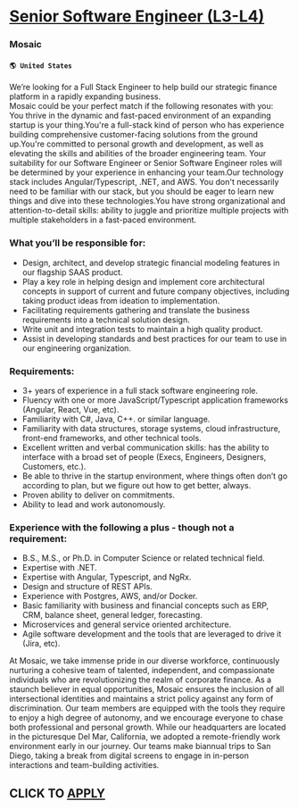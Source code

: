 # [Senior Software Engineer (L3-L4)](https://www.remotewlb.com/apply/senior-software-engineer-l3-l4-80313)  
### Mosaic  
#### `🌎 United States`  
We’re looking for a Full Stack Engineer to help build our strategic finance platform in a rapidly expanding business.  
Mosaic could be your perfect match if the following resonates with you:  
You thrive in the dynamic and fast-paced environment of an expanding startup is your thing.You're a full-stack kind of person who has experience building comprehensive customer-facing solutions from the ground up.You're committed to personal growth and development, as well as elevating the skills and abilities of the broader engineering team. Your suitability for our Software Engineer or Senior Software Engineer roles will be determined by your experience in enhancing your team.Our technology stack includes Angular/Typescript, .NET, and AWS. You don't necessarily need to be familiar with our stack, but you should be eager to learn new things and dive into these technologies.You have strong organizational and attention-to-detail skills: ability to juggle and prioritize multiple projects with multiple stakeholders in a fast-paced environment.

### What you’ll be responsible for:

  * Design, architect, and develop strategic financial modeling features in our flagship SAAS product.
  * Play a key role in helping design and implement core architectural concepts in support of current and future company objectives, including taking product ideas from ideation to implementation.
  * Facilitating requirements gathering and translate the business requirements into a technical solution design.
  * Write unit and integration tests to maintain a high quality product.
  * Assist in developing standards and best practices for our team to use in our engineering organization.

### Requirements:

  * 3+ years of experience in a full stack software engineering role.
  * Fluency with one or more JavaScript/Typescript application frameworks (Angular, React, Vue, etc).
  * Familiarity with C#, Java, C++. or similar language.
  * Familiarity with data structures, storage systems, cloud infrastructure, front-end frameworks, and other technical tools.
  * Excellent written and verbal communication skills: has the ability to interface with a broad set of people (Execs, Engineers, Designers, Customers, etc.).
  * Be able to thrive in the startup environment, where things often don’t go according to plan, but we figure out how to get better, always.
  * Proven ability to deliver on commitments.
  * Ability to lead and work autonomously.

### Experience with the following a plus - though not a requirement:

  * B.S., M.S., or Ph.D. in Computer Science or related technical field.
  * Expertise with .NET.
  * Expertise with Angular, Typescript, and NgRx.
  * Design and structure of REST APIs.
  * Experience with Postgres, AWS, and/or Docker.
  * Basic familiarity with business and financial concepts such as ERP, CRM, balance sheet, general ledger, forecasting.
  * Microservices and general service oriented architecture.
  * Agile software development and the tools that are leveraged to drive it (Jira, etc).

At Mosaic, we take immense pride in our diverse workforce, continuously nurturing a cohesive team of talented, independent, and compassionate individuals who are revolutionizing the realm of corporate finance. As a staunch believer in equal opportunities, Mosaic ensures the inclusion of all intersectional identities and maintains a strict policy against any form of discrimination. Our team members are equipped with the tools they require to enjoy a high degree of autonomy, and we encourage everyone to chase both professional and personal growth. While our headquarters are located in the picturesque Del Mar, California, we adopted a remote-friendly work environment early in our journey. Our teams make biannual trips to San Diego, taking a break from digital screens to engage in in-person interactions and team-building activities.  
## CLICK TO [APPLY](https://www.remotewlb.com/apply/senior-software-engineer-l3-l4-80313)

